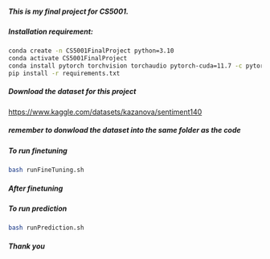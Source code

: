 ##### This is my final project for CS5001.
##### Installation requirement:
```bash
conda create -n CS5001FinalProject python=3.10
conda activate CS5001FinalProject
conda install pytorch torchvision torchaudio pytorch-cuda=11.7 -c pytorch -c nvidia
pip install -r requirements.txt
```

##### Download the dataset for this project
https://www.kaggle.com/datasets/kazanova/sentiment140
##### remember to donwload the dataset into the same folder as the code

##### To run finetuning
```bash
bash runFineTuning.sh
```
##### After finetuning
##### To run prediction
```bash
bash runPrediction.sh
```

##### Thank you
